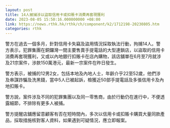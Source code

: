 ```yaml
---
layout: post
title: 14人被捕涉以盜取信用卡或扣賬卡消費再套現獲利
date: 2023-08-05 15:50:16.000000000 +08:00
link: https://news.rthk.hk/rthk/ch/component/k2/1712198-20230805.htm
categories: rthk
---
```


警方在過去一個多月，針對信用卡失竊及盜用情況採取執法行動，拘捕14人。警方表示，犯罪集團在銅鑼灣一間主要售賣手提電話的大型連鎖店，以盜取的信用卡消費再套現獲利，又或以內地銀行扣賬卡在店內購物，該店舖單在6月至7月就涉及21宗案件，涉款150萬港元，最新一宗案件在昨日發生。

警方表示，被捕的12男2女，包括本地及內地人士，年齡介乎22至52歲，他們涉及串謀詐騙及洗黑錢，當中5人已被起訴，檢獲近50部手提電話及多張信用卡及內地扣賬卡。

警方說，案件涉及不同的犯罪集團以及同一零售商，由於行動仍在進行中，不便透露細節，不排除有更多人被捕。

警方提醒店舖應留意顧客有否在短時間內，多次以信用卡或扣賬卡購買大量同款產品，採取措施核對客人資料，如果遇到可疑情況，應立即報案。
